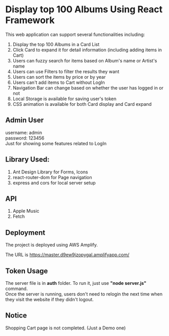 # Display top 100 Albums Using React Framework

This web application can support several functionalities including:

1. Display the top 100 Albums in a Card List
2. Click Card to expand it for detail information (including adding items in Cart)
3. Users can fuzzy search for items based on Album's name or Artist's name
4. Users can use Filters to filter the results they want
5. Users can sort the items by price or by year
6. Users can't add items to Cart without LogIn
7. Navigation Bar can change based on whether the user has logged in or not
8. Local Storage is available for saving user's token
9. CSS animation is available for both Card display and Card expand

## Admin User
username: admin  
password: 123456  
Just for showing some features related to LogIn

## Library Used:

1. Ant Design Library for Forms, Icons
2. react-router-dom for Page navigation
3. express and cors for local server setup

## API
1. Apple Music
2. Fetch

## Deployment
The project is deployed using AWS Amplify.  
  
The URL is https://master.d9ew9jzopygal.amplifyapp.com/  


## Token Usage
The server file is in **auth** folder. To run it, just use **"node server.js"** command.  
Once the server is running, users don't need to relogin the next time when they visit the website if they didn't logout.

## Notice
Shopping Cart page is not completed. (Just a Demo one)
